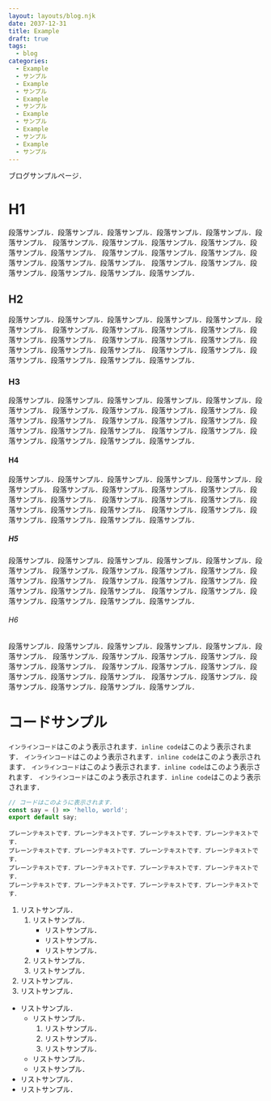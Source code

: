 ```yaml
---
layout: layouts/blog.njk
date: 2037-12-31
title: Example
draft: true
tags:
  - blog
categories:
  - Example
  - サンプル
  - Example
  - サンプル
  - Example
  - サンプル
  - Example
  - サンプル
  - Example
  - サンプル
  - Example
  - サンプル
---
```


ブログサンプルページ．

# H1

段落サンプル．段落サンプル．段落サンプル．段落サンプル．段落サンプル．段落サンプル．
段落サンプル．段落サンプル．段落サンプル．段落サンプル．段落サンプル．段落サンプル．
段落サンプル．段落サンプル．段落サンプル．段落サンプル．段落サンプル．段落サンプル．
段落サンプル．段落サンプル．段落サンプル．段落サンプル．段落サンプル．段落サンプル．

## H2

段落サンプル．段落サンプル．段落サンプル．段落サンプル．段落サンプル．段落サンプル．
段落サンプル．段落サンプル．段落サンプル．段落サンプル．段落サンプル．段落サンプル．
段落サンプル．段落サンプル．段落サンプル．段落サンプル．段落サンプル．段落サンプル．
段落サンプル．段落サンプル．段落サンプル．段落サンプル．段落サンプル．段落サンプル．

### H3

段落サンプル．段落サンプル．段落サンプル．段落サンプル．段落サンプル．段落サンプル．
段落サンプル．段落サンプル．段落サンプル．段落サンプル．段落サンプル．段落サンプル．
段落サンプル．段落サンプル．段落サンプル．段落サンプル．段落サンプル．段落サンプル．
段落サンプル．段落サンプル．段落サンプル．段落サンプル．段落サンプル．段落サンプル．

#### H4

段落サンプル．段落サンプル．段落サンプル．段落サンプル．段落サンプル．段落サンプル．
段落サンプル．段落サンプル．段落サンプル．段落サンプル．段落サンプル．段落サンプル．
段落サンプル．段落サンプル．段落サンプル．段落サンプル．段落サンプル．段落サンプル．
段落サンプル．段落サンプル．段落サンプル．段落サンプル．段落サンプル．段落サンプル．

##### H5

段落サンプル．段落サンプル．段落サンプル．段落サンプル．段落サンプル．段落サンプル．
段落サンプル．段落サンプル．段落サンプル．段落サンプル．段落サンプル．段落サンプル．
段落サンプル．段落サンプル．段落サンプル．段落サンプル．段落サンプル．段落サンプル．
段落サンプル．段落サンプル．段落サンプル．段落サンプル．段落サンプル．段落サンプル．

###### H6

段落サンプル．段落サンプル．段落サンプル．段落サンプル．段落サンプル．段落サンプル．
段落サンプル．段落サンプル．段落サンプル．段落サンプル．段落サンプル．段落サンプル．
段落サンプル．段落サンプル．段落サンプル．段落サンプル．段落サンプル．段落サンプル．
段落サンプル．段落サンプル．段落サンプル．段落サンプル．段落サンプル．段落サンプル．

# コードサンプル

`インラインコード`はこのよう表示されます．`inline code`はこのよう表示されます．
`インラインコード`はこのよう表示されます．`inline code`はこのよう表示されます．
`インラインコード`はこのよう表示されます．`inline code`はこのよう表示されます．
`インラインコード`はこのよう表示されます．`inline code`はこのよう表示されます．

```js
// コードはこのように表示されます．
const say = () => 'hello, world';
export default say;
```

```text
プレーンテキストです．プレーンテキストです．プレーンテキストです．プレーンテキストです．
プレーンテキストです．プレーンテキストです．プレーンテキストです．プレーンテキストです．
プレーンテキストです．プレーンテキストです．プレーンテキストです．プレーンテキストです．
プレーンテキストです．プレーンテキストです．プレーンテキストです．プレーンテキストです．
```

1. リストサンプル．
   1. リストサンプル．
      - リストサンプル．
      - リストサンプル．
      - リストサンプル．
   2. リストサンプル．
   3. リストサンプル．
2. リストサンプル．
3. リストサンプル．

- リストサンプル．
  - リストサンプル．
    1. リストサンプル．
    2. リストサンプル．
    3. リストサンプル．
  - リストサンプル．
  - リストサンプル．
- リストサンプル．
- リストサンプル．
